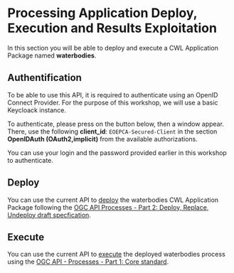 # Processing Application Deploy, Execution and Results Exploitation

In this section you will be able to deploy and execute a CWL
Application Package named **waterbodies**. 

## Authentification

To be able to use this API, it is required to authenticate using an
OpenID Connect Provider. For the purpose of this workshop, we will use
a basic Keycloack instance. 

To authenticate, please press on the button below, then a window
appear. There, use the following **client_id**:
`EOEPCA-Secured-Client` in the section **OpenIDAuth
(OAuth2,implicit)** from the available authorizations.

You can use your login and the password provided earlier in this
workshop to authenticate.

## Deploy

You can use the current API to <a href="#operations-tag-Deploy">deploy</a>
the waterbodies CWL Application Package following the <a href="#">OGC API
Processes - Part 2: Deploy, Replace, Undeploy draft specfication</a>.

## Execute

You can use the current API to <a href="#operations-tag-ExecuteEndpoint">execute</a>
the deployed waterbodies process using the <a href="#">OGC API - Processes - Part
1: Core standard</a>.




